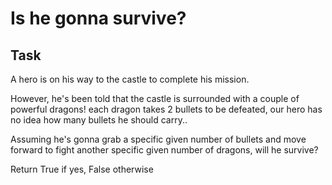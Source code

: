 # Is he gonna survive?

## Task
A hero is on his way to the castle to complete his mission. 

However, he's been told that the castle is surrounded with a couple of powerful dragons! 
each dragon takes 2 bullets to be defeated, our hero has no idea how many bullets he should carry.. 

Assuming he's gonna grab a specific given number of bullets and move forward to fight another specific given number of dragons, will he survive?

Return True if yes, False otherwise